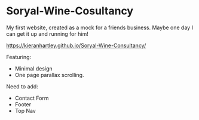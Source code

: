 # Soryal-Wine-Cosultancy
My first website, created as a mock for a friends business. Maybe one day I can get it up and running for him!

https://kieranhartley.github.io/Soryal-Wine-Consultancy/ 


Featuring:

- Minimal design
- One page parallax scrolling.

Need to add:
- Contact Form
- Footer
- Top Nav


